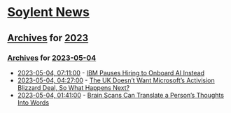 # [Soylent News](../../../README.md)

## [Archives](../../index.md) for [2023](../index.md)

### [Archives](../../index.md) for [2023-05-04](index.md)

* [2023-05-04, 07:11:00](https://soylentnews.org/article.pl?sid=23/05/03/1227204&from=rss) - [IBM Pauses Hiring to Onboard AI Instead](https://soylentnews.org/article.pl?sid=23/05/03/1227204&from=rss)
* [2023-05-04, 04:27:00](https://soylentnews.org/article.pl?sid=23/05/03/1114232&from=rss) - [The UK Doesn’t Want Microsoft’s Activision Blizzard Deal, So What Happens Next?](https://soylentnews.org/article.pl?sid=23/05/03/1114232&from=rss)
* [2023-05-04, 01:41:00](https://soylentnews.org/article.pl?sid=23/05/03/0317249&from=rss) - [Brain Scans Can Translate a Person’s Thoughts Into Words](https://soylentnews.org/article.pl?sid=23/05/03/0317249&from=rss)
